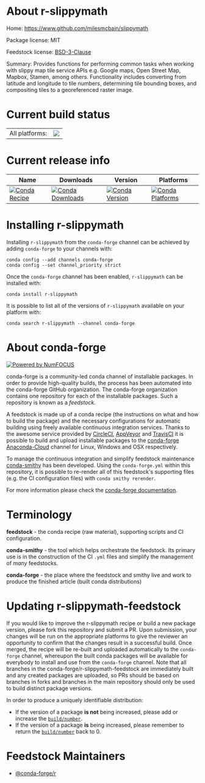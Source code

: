 About r-slippymath
==================

Home: https://www.github.com/milesmcbain/slippymath

Package license: MIT

Feedstock license: [BSD-3-Clause](https://github.com/conda-forge/r-slippymath-feedstock/blob/master/LICENSE.txt)

Summary: Provides functions for performing common tasks when working with slippy map tile service APIs e.g. Google maps, Open Street Map, Mapbox, Stamen, among others. Functionality includes converting from latitude and longitude to tile numbers, determining tile bounding boxes, and compositing tiles to a georeferenced raster image.

Current build status
====================


<table><tr><td>All platforms:</td>
    <td>
      <a href="https://dev.azure.com/conda-forge/feedstock-builds/_build/latest?definitionId=8951&branchName=master">
        <img src="https://dev.azure.com/conda-forge/feedstock-builds/_apis/build/status/r-slippymath-feedstock?branchName=master">
      </a>
    </td>
  </tr>
</table>

Current release info
====================

| Name | Downloads | Version | Platforms |
| --- | --- | --- | --- |
| [![Conda Recipe](https://img.shields.io/badge/recipe-r--slippymath-green.svg)](https://anaconda.org/conda-forge/r-slippymath) | [![Conda Downloads](https://img.shields.io/conda/dn/conda-forge/r-slippymath.svg)](https://anaconda.org/conda-forge/r-slippymath) | [![Conda Version](https://img.shields.io/conda/vn/conda-forge/r-slippymath.svg)](https://anaconda.org/conda-forge/r-slippymath) | [![Conda Platforms](https://img.shields.io/conda/pn/conda-forge/r-slippymath.svg)](https://anaconda.org/conda-forge/r-slippymath) |

Installing r-slippymath
=======================

Installing `r-slippymath` from the `conda-forge` channel can be achieved by adding `conda-forge` to your channels with:

```
conda config --add channels conda-forge
conda config --set channel_priority strict
```

Once the `conda-forge` channel has been enabled, `r-slippymath` can be installed with:

```
conda install r-slippymath
```

It is possible to list all of the versions of `r-slippymath` available on your platform with:

```
conda search r-slippymath --channel conda-forge
```


About conda-forge
=================

[![Powered by NumFOCUS](https://img.shields.io/badge/powered%20by-NumFOCUS-orange.svg?style=flat&colorA=E1523D&colorB=007D8A)](http://numfocus.org)

conda-forge is a community-led conda channel of installable packages.
In order to provide high-quality builds, the process has been automated into the
conda-forge GitHub organization. The conda-forge organization contains one repository
for each of the installable packages. Such a repository is known as a *feedstock*.

A feedstock is made up of a conda recipe (the instructions on what and how to build
the package) and the necessary configurations for automatic building using freely
available continuous integration services. Thanks to the awesome service provided by
[CircleCI](https://circleci.com/), [AppVeyor](https://www.appveyor.com/)
and [TravisCI](https://travis-ci.com/) it is possible to build and upload installable
packages to the [conda-forge](https://anaconda.org/conda-forge)
[Anaconda-Cloud](https://anaconda.org/) channel for Linux, Windows and OSX respectively.

To manage the continuous integration and simplify feedstock maintenance
[conda-smithy](https://github.com/conda-forge/conda-smithy) has been developed.
Using the ``conda-forge.yml`` within this repository, it is possible to re-render all of
this feedstock's supporting files (e.g. the CI configuration files) with ``conda smithy rerender``.

For more information please check the [conda-forge documentation](https://conda-forge.org/docs/).

Terminology
===========

**feedstock** - the conda recipe (raw material), supporting scripts and CI configuration.

**conda-smithy** - the tool which helps orchestrate the feedstock.
                   Its primary use is in the construction of the CI ``.yml`` files
                   and simplify the management of *many* feedstocks.

**conda-forge** - the place where the feedstock and smithy live and work to
                  produce the finished article (built conda distributions)


Updating r-slippymath-feedstock
===============================

If you would like to improve the r-slippymath recipe or build a new
package version, please fork this repository and submit a PR. Upon submission,
your changes will be run on the appropriate platforms to give the reviewer an
opportunity to confirm that the changes result in a successful build. Once
merged, the recipe will be re-built and uploaded automatically to the
`conda-forge` channel, whereupon the built conda packages will be available for
everybody to install and use from the `conda-forge` channel.
Note that all branches in the conda-forge/r-slippymath-feedstock are
immediately built and any created packages are uploaded, so PRs should be based
on branches in forks and branches in the main repository should only be used to
build distinct package versions.

In order to produce a uniquely identifiable distribution:
 * If the version of a package **is not** being increased, please add or increase
   the [``build/number``](https://docs.conda.io/projects/conda-build/en/latest/resources/define-metadata.html#build-number-and-string).
 * If the version of a package **is** being increased, please remember to return
   the [``build/number``](https://docs.conda.io/projects/conda-build/en/latest/resources/define-metadata.html#build-number-and-string)
   back to 0.

Feedstock Maintainers
=====================

* [@conda-forge/r](https://github.com/conda-forge/r/)

